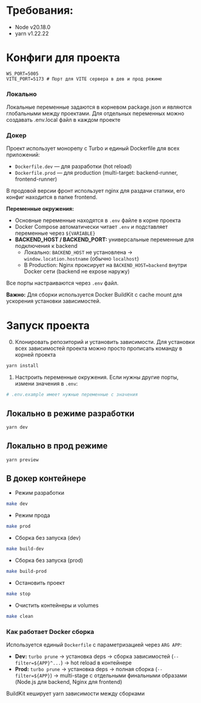 # Требования:

- Node v20.18.0
- yarn v1.22.22

# Конфиги для проекта

```
WS_PORT=5005
VITE_PORT=5173 # Порт для VITE сервера в дев и прод режиме
```

### Локально
Локальные переменные задаются в корневом package.json и являются глобальными между проектами. Для отдельных переменных можно создавать .env.local файл в каждом проекте

### Докер

Проект использует монорепу с Turbo и единый Dockerfile для всех приложений:
- `Dockerfile.dev` — для разработки (hot reload)
- `Dockerfile.prod` — для production (multi-target: backend-runner, frontend-runner)

В продовой версии фронт использует nginx для раздачи статики, его конфиг находится в папке frontend.

**Переменные окружения:**
- Основные переменные находятся в `.env` файле в корне проекта
- Docker Compose автоматически читает `.env` и подставляет переменные через `${VARIABLE}`
- **BACKEND_HOST / BACKEND_PORT:** универсальные переменные для подключения к backend 
  - Локально: `BACKEND_HOST` не установлена → `window.location.hostname` (обычно `localhost`)
  - В Production: Nginx проксирует на `BACKEND_HOST=backend` внутри Docker сети (backend не expose наружу)

Все порты настраиваются через `.env` файл.

**Важно:** Для сборки используется Docker BuildKit с cache mount для ускорения установки зависимостей.

# Запуск проекта

0. Клонировать репозиторий и установить зависимости. Для установки всех зависимостей проекта можно просто прописать команду в корней проекта

```bash
yarn install
```

1. Настроить переменные окружения. Если нужны другие порты, измени значения в `.env`:

```bash
# .env.example имеет нужные переменные с значения
```

## Локально в режиме разработки

```bash
yarn dev
```

## Локально в прод режиме

```bash
yarn preview
```

## В докер контейнере

- Режим разработки

```bash
make dev
```

- Режим прода

```bash
make prod
```

- Сборка без запуска (dev)

```bash
make build-dev
```

- Сборка без запуска (prod)

```bash
make build-prod
```

- Остановить проект

```bash
make stop
```

- Очистить контейнеры и volumes

```bash
make clean
```

### Как работает Docker сборка

Используется единый `Dockerfile` с параметризацией через `ARG APP`:
- **Dev:** `turbo prune` → установка deps → сборка зависимостей (`--filter=${APP}^...`) → hot reload в контейнере
- **Prod:** `turbo prune` → установка deps → полная сборка (`--filter=${APP}`) → multi-stage с отдельными финальными образами (Node.js для backend, Nginx для frontend)

BuildKit кеширует yarn зависимости между сборками

